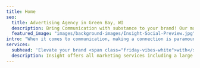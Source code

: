 ```yaml
---
title: Home
seo:
  title: Advertising Agency in Green Bay, WI
  description: Bring Communication with substance to your brand! Our marketing experts deliver complete strategic & creative content, web, digital, media, design, PR & more.
  featured_image: "images/background-images/Insight-Social-Preview.jpg"
intro: "When it comes to communication, making a connection is paramount. The last thing you need is fluff. That’s why our full-service team of marketing professionals delivers <strong><em>Communication with substance</em></strong>. We skip the jargon, buzz words and clichés to focus on what’s truly important. <strong>We believe that clear communication leads to effective communication, and effective communication leads to results!</strong>"
services:
  subhead: 'Elevate your brand <span class="friday-vibes-white">with</span> <span class="emphasis-red">ultimate efficiency.</span>'
  description: Insight offers all marketing services including a large commercial video and photography studio under one roof. Plus, you’ll gain access to a full-service team with specialized skillsets who are dedicated to making marketing an efficient, effective—and overall positive—experience.
---
```


